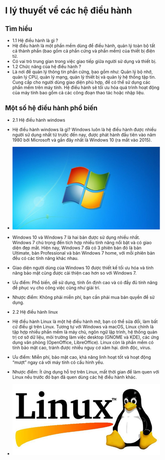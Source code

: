# I lý thuyết về các hệ điều hành
## Tìm hiểu
- 1.1  Hệ điều hành là gì ?
- Hệ điều hành là một phần mềm dùng để điều hành, quản lý toàn bộ tất cả thành phần (bao gồm cả phần cứng và phần mềm) của thiết bị điện tử.
- Có vai trò trung gian trong việc giao tiếp giữa người sử dụng và thiết bị.
- 1.2 Chức năng của hệ điều hành ?
- Là nơi để quản lý thông tin phần cứng, bao gồm như: Quản lý bộ nhớ, quản lý CPU, quản lý mạng, quản lý thiết bị và quản lý hệ thống tập tin. Cung cấp cho người dùng giao diện phù hợp, để có thể sử dụng các phần mềm trên máy tính. Hệ điều hành sẽ tối ưu hóa quá trình hoạt động của máy tính bao gồm cả các công đoạn thao tác hoặc nhập liệu.

## Một số hệ điều hành phổ biến 
- 2.1 Hệ điều hành windows
- Hệ điều hành windows là gì? Windows luôn là hệ điều hành được nhiều người sử dụng nhất từ trước đến nay, được phát hành đầu tiên vào năm 1980 bởi Microsoft và gần đây nhất là Windows 10 (ra mắt vào 2015).

- <img src="img/1.jpg">
- Windows 10 và Windows 7 là hai bản được sử dụng nhiều nhất. Windows 7 chú trọng đến tích hợp nhiều tính năng nổi bật và có giao diện đẹp mắt. Hiện nay, Windows 7 đã có 3 phiên bản đó là bản Ultimate, bản Professional và bản Windows 7 home, với mỗi phiên bản đều có các tính năng khác nhau. 

- Giao diện người dùng của Windows 10 được thiết kế tối ưu hóa và tính năng bảo mật cũng được cải thiện cao hơn so với Windows 7.
- Ưu điểm: ​Phổ biến, dễ sử dụng, tính ổn định cao và có đầy đủ tính năng để phục vụ cho công việc cũng như giải trí.
- Nhược điểm: Không phải miễn phí, bạn cần phải mua bản quyền để sử dụng.
- 2.2 Hệ điều hành linux
- Hệ điều hành Linux là một hệ điều hành mở, bạn có thể sửa đổi, làm bất cứ điều gì trên Linux. Tương tự với Windows và macOS, Linux chính là tập hợp nhiều phần mềm là máy chủ, ngôn ngữ lập trình, hệ thống quản trị cơ sở dữ liệu, môi trường làm việc desktop (GNOME và KDE), các ứng dụng văn phòng (OpenOffice, LibreOffice). Linux còn là phần mềm có tính bảo mật cao, tránh được nhiều nguy cơ xâm hại. dính độc, virus. 
- Ưu điểm: Miễn phí, bảo mật cao, khả năng linh hoạt tốt và hoạt động “mượt” ngay cả với máy tính có cấu hình yếu.
- Nhược điểm: Ít ứng dụng hỗ trợ trên Linux, mất thời gian để làm quen với Linux nếu trước đó bạn đã quen dùng các hệ điều hành khác.
- <img src="img/2.jpg">









